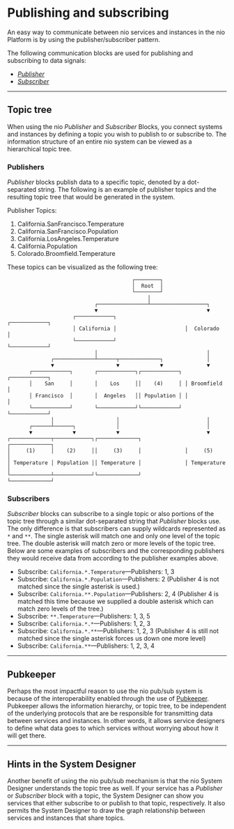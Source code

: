 # Publishing and subscribing

An easy way to communicate between nio services and instances in the nio Platform is by using the publisher/subscriber pattern.

The following communication blocks are used for publishing and subscribing to data signals:
* [_Publisher_](https://blocks.n.io/Publisher)
* [_Subscriber_](https://blocks.n.io/Subscriber)

---

## Topic tree

When using the nio _Publisher_ and _Subscriber_ Blocks, you connect systems and instances by defining a topic you wish to publish to or subscribe to. The information structure of an entire nio system can be viewed as a hierarchical topic tree.

### Publishers

_Publisher_ blocks publish data to a specific topic, denoted by a dot-separated string. The following is an example of publisher topics and the resulting topic tree that would be generated in the system.

Publisher Topics:

1. California.SanFrancisco.Temperature
2. California.SanFrancisco.Population
3. California.LosAngeles.Temperature
4. California.Population
5. Colorado.Broomfield.Temperature

These topics can be visualized as the following tree:

```
                                        ┌────────┐
                                        │  Root  │
                                        └────────┘
                                             │
                            ┌────────────────┴──────────────────┐
                            ▼                                   ▼
                     ┌────────────┐                      ┌────────────┐
                     │ California │                      │  Colorado  │
                     └────────────┘                      └────────────┘
                            │                                   │
              ┌─────────────┴──────┬─────────────┐              │
              ▼                    ▼             ▼              ▼
       ┌────────────┐       ┌────────────┐┌────────────┐ ┌────────────┐
       │    San     │       │    Los     ││    (4)     │ │ Broomfield │
       │ Francisco  │       │  Angeles   ││ Population │ │            │
       └────────────┘       └────────────┘└────────────┘ └────────────┘
              │                    │                            │
       ┌──────┴──────┐             │                            │
       ▼             ▼             ▼                            ▼
┌─────────────┬────────────┐┌─────────────┐              ┌─────────────┐
│     (1)     │    (2)     ││     (3)     │              │     (5)     │
│ Temperature │ Population ││ Temperature │              │ Temperature │
└─────────────┴────────────┘└─────────────┘              └─────────────┘
```

### Subscribers

_Subscriber_ blocks can subscribe to a single topic or also portions of the topic tree through a similar dot-separated string that _Publisher_ blocks use. The only difference is that subscribers can supply wildcards represented as `*` and `**`. The single asterisk will match one and only one level of the topic tree. The double asterisk will match zero or more levels of the topic tree. Below are some examples of subscribers and the corresponding publishers they would receive data from according to the publisher examples above.

* Subscribe: `California.*.Temperature`—Publishers: 1, 3
* Subscribe: `California.*.Population`—Publishers: 2 (Publisher 4 is not matched since the single asterisk is used.)
* Subscribe: `California.**.Population`—Publishers: 2, 4 (Publisher 4 is matched this time because we supplied a double asterisk which can match zero levels of the tree.)
* Subscribe: `**.Temperature`—Publishers: 1, 3, 5
* Subscribe: `California.*.*`—Publishers: 1, 2, 3
* Subscribe: `California.*.**`—Publishers: 1, 2, 3 (Publisher 4 is still not matched since the single asterisk forces us down one more level)
* Subscribe: `California.**`—Publishers: 1, 2, 3, 4

---

## <span class="allow-caps">Pubkeeper</span>

Perhaps the most impactful reason to use the nio pub/sub system is because of the interoperability enabled through the use of [Pubkeeper](/pubkeeper/README.md). Pubkeeper allows the information hierarchy, or topic tree, to be independent of the underlying protocols that are be responsible for transmitting data between services and instances. In other words, it allows service designers to define what data goes to which services without worrying about how it will get there.

---

## Hints in the <span class="allow-caps">System Designer</span>

Another benefit of using the nio pub/sub mechanism is that the nio System Designer understands the topic tree as well. If your service has a _Publisher_ or _Subscriber_ block with a topic, the System Designer can show you services that either subscribe to or publish to that topic, respectively. It also permits the System Designer to draw the graph relationship between services and instances that share topics.
